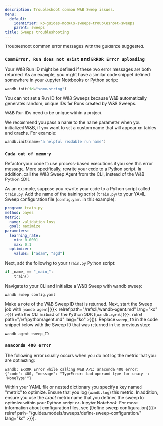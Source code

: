 ```yaml
---
description: Troubleshoot common W&B Sweep issues.
menu:
  default:
    identifier: ko-guides-models-sweeps-troubleshoot-sweeps
    parent: sweeps
title: Sweeps troubleshooting
---
```


Troubleshoot common error messages with the guidance suggested.

### `CommError, Run does not exist` and `ERROR Error uploading`

Your W&B Run ID might be defined if these two error messages are both returned. As an example, you might have a similar code snippet defined somewhere in your Jupyter Notebooks or Python script:

```python
wandb.init(id="some-string")
```

You can not set a Run ID for W&B Sweeps because W&B automatically generates random, unique IDs for Runs created by W&B Sweeps.

W&B Run IDs need to be unique within a project.

We recommend you pass a name to the name parameter when you initialized W&B, if you want to set a custom name that will appear on tables and graphs. For example:

```python
wandb.init(name="a helpful readable run name")
```

### `Cuda out of memory`

Refactor your code to use process-based executions if you see this error message. More specifically, rewrite your code to a Python script. In addition, call the W&B Sweep Agent from the CLI, instead of the W&B Python SDK.

As an example, suppose you rewrite your code to a Python script called  `train.py`. Add the name of the training script (`train.py`) to your YAML Sweep configuration file (`config.yaml` in this example):

```yaml
program: train.py
method: bayes
metric:
  name: validation_loss
  goal: maximize
parameters:
  learning_rate:
    min: 0.0001
    max: 0.1
  optimizer:
    values: ["adam", "sgd"]
```

Next, add the following to your `train.py` Python script:

```python
if _name_ == "_main_":
    train()
```

Navigate to your CLI and initialize a W&B Sweep with wandb sweep:

```shell
wandb sweep config.yaml
```

Make a note of the W&B Sweep ID that is returned. Next, start the Sweep job with [`wandb agent`]({{< relref path="/ref/cli/wandb-agent.md" lang="ko" >}}) with the CLI instead of the Python SDK ([`wandb.agent`]({{< relref path="/ref/python/agent.md" lang="ko" >}})). Replace `sweep_ID` in the code snippet below with the Sweep ID that was returned in the previous step:

```shell
wandb agent sweep_ID
```

### `anaconda 400 error`

The following error usually occurs when you do not log the metric that you are optimizing:

```shell
wandb: ERROR Error while calling W&B API: anaconda 400 error: 
{"code": 400, "message": "TypeError: bad operand type for unary -: 'NoneType'"}
```

Within your YAML file or nested dictionary you specify a key named "metric" to optimize. Ensure that you log (`wandb.log`) this metric. In addition, ensure you use the _exact_ metric name that you defined the sweep to optimize within your Python script or Jupyter Notebook. For more information about configuration files, see [Define sweep configuration]({{< relref path="/guides/models/sweeps/define-sweep-configuration/" lang="ko" >}}).